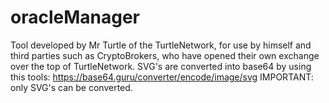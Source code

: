 # oracleManager

Tool developed by Mr Turtle of the TurtleNetwork, for use by himself and third parties such as CryptoBrokers, who have opened their own exchange over the top of TurtleNetwork.
SVG's are converted into base64 by using this tools: https://base64.guru/converter/encode/image/svg
IMPORTANT: only SVG's can be converted.
